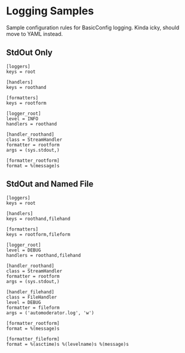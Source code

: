 # Logging Samples

Sample configuration rules for BasicConfig logging. Kinda icky, should move to YAML instead.

## StdOut Only

    [loggers]
    keys = root

    [handlers]
    keys = roothand

    [formatters]
    keys = rootform

    [logger_root]
    level = INFO
    handlers = roothand

    [handler_roothand]
    class = StreamHandler
    formatter = rootform
    args = (sys.stdout,)

    [formatter_rootform]
    format = %(message)s

## StdOut and Named File

    [loggers]
    keys = root

    [handlers]
    keys = roothand,filehand

    [formatters]
    keys = rootform,fileform

    [logger_root]
    level = DEBUG
    handlers = roothand,filehand

    [handler_roothand]
    class = StreamHandler
    formatter = rootform
    args = (sys.stdout,)

    [handler_filehand]
    class = FileHandler
    level = DEBUG
    formatter = fileform
    args = ('automoderator.log', 'w')

    [formatter_rootform]
    format = %(message)s

    [formatter_fileform]
    format = %(asctime)s %(levelname)s %(message)s
